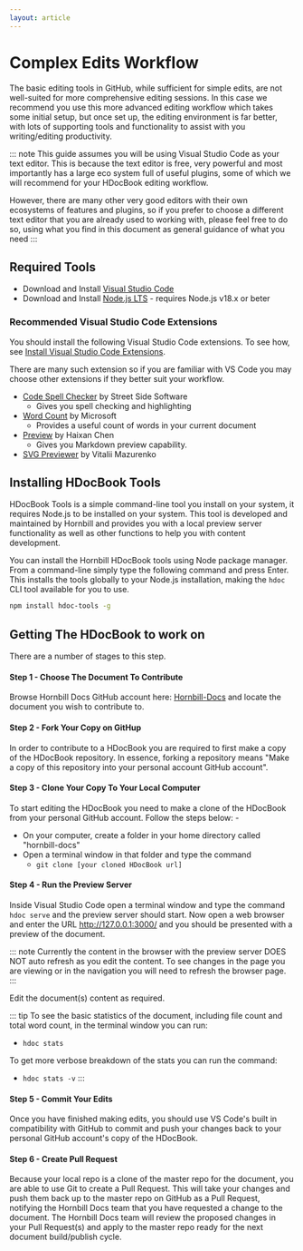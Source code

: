 ```yaml
---
layout: article
---
```

# Complex Edits Workflow
The basic editing tools in GitHub, while sufficient for simple edits, are not well-suited for more comprehensive editing sessions.  In this case we recommend you use this more advanced editing workflow which takes some initial setup, but once set up, the editing environment is far better, with lots of supporting tools and functionality to assist with you writing/editing productivity. 

::: note
This guide assumes you will be using Visual Studio Code as your text editor. This is because the text editor is free, very powerful and most importantly has a large eco system full of useful plugins, some of which we will recommend for your HDocBook editing workflow.  

However, there are many other very good editors with their own ecosystems of features and plugins, so if you prefer to choose a different text editor that you are already used to working with, please feel free to do so, using what you find in this document as general guidance of what you need
:::

## Required Tools 

* Download and Install [Visual Studio Code](https://code.visualstudio.com/) 
* Download and Install [Node.js LTS](https://nodejs.org/en/) - requires Node.js v18.x or beter

### Recommended Visual Studio Code Extensions

You should install the following Visual Studio Code extensions. To see how, see [Install Visual Studio Code Extensions](https://code.visualstudio.com/learn/get-started/extensions).

There are many such extension so if you are familiar with VS Code you may choose other extensions if they better suit your workflow. 

* [Code Spell Checker](https://marketplace.visualstudio.com/items?itemName=streetsidesoftware.code-spell-checker) by Street Side Software
  * Gives you spell checking and highlighting
* [Word Count]() by Microsoft
  * Provides a useful count of words in your current document
* [Preview](https://marketplace.visualstudio.com/items?itemName=searKing.preview-vscode) by Haixan Chen
  * Gives you Markdown preview capability. 
* [SVG Previewer](https://marketplace.visualstudio.com/items?itemName=vitaliymaz.vscode-svg-previewer) by Vitalii Mazurenko  


## Installing HDocBook Tools

HDocBook Tools is a simple command-line tool you install on your system, it requires Node.js to be installed on your system.  This tool is developed and maintained by Hornbill and provides you with a local preview server functionality as well as other functions to help you with content development. 

You can install the Hornbill HDocBook tools using Node package manager. From a command-line simply type the following command and press Enter. This installs the tools globally to your Node.js installation, making the `hdoc` CLI tool available for you to use.  

```bash
npm install hdoc-tools -g
```

## Getting The HDocBook to work on
There are a number of stages to this step.

#### Step 1 - Choose The Document To Contribute
Browse Hornbill Docs GitHub account here: [Hornbill-Docs](https://github.com/Hornbill-Docs) and locate the document you wish to contribute to. 

#### Step 2 - Fork Your Copy on GitHup
In order to contribute to a HDocBook you are required to first make a copy of the HDocBook repository. In essence, forking a repository means "Make a copy of this repository into your personal account GitHub account".

#### Step 3 - Clone Your Copy To Your Local Computer
To start editing the HDocBook you need to make a clone of the HDocBook from your personal GitHub account.  Follow the steps below: -

- On your computer, create a folder in your home directory called "hornbill-docs"
- Open a terminal window in that folder and type the command
  - `git clone [your cloned HDocBook url]`

#### Step 4 - Run the Preview Server
Inside Visual Studio Code open a terminal window and type the command `hdoc serve` and the preview server should start. Now open a web browser and enter the URL http://127.0.0.1:3000/ and you should be presented with a preview of the document.

::: note
Currently the content in the browser with the preview server DOES NOT auto refresh as you edit the content. To see changes in the page you are viewing or in the navigation you will need to refresh the browser page.
:::

Edit the document(s) content as required.

::: tip
To see the basic statistics of the document, including file count and total word count, in the terminal window you can run:
- `hdoc stats`

To get more verbose breakdown of the stats you can run the command:
- `hdoc stats -v`
:::

#### Step 5 - Commit Your Edits
Once you have finished making edits, you should use VS Code's built in compatibility with GitHub to commit and push your changes back to your personal GitHub account's copy of the HDocBook.  

#### Step 6 - Create Pull Request
Because your local repo is a clone of the master repo for the document, you are able to use Git to create a Pull Request. This will take your changes and push them back up to the master repo on GitHub as a Pull Request, notifying the Hornbill Docs team that you have requested a change to the document. The Hornbill Docs team will review the proposed changes in your Pull Request(s) and apply to the master repo ready for the next document build/publish cycle.
